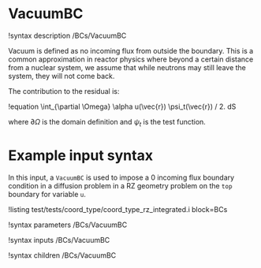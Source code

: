 # VacuumBC

!syntax description /BCs/VacuumBC

Vacuum is defined as no incoming flux from outside the boundary. This is a
common approximation in reactor physics where beyond a certain distance from a
nuclear system, we assume that while neutrons may still leave the system, they will
not come back.

The contribution to the residual is:

!equation
\int_{\partial \Omega} \alpha u(\vec{r}) \psi_t(\vec{r}) / 2. dS

where $\partial \Omega$ is the domain definition and $\psi_t$ is the test function.

# Example input syntax

In this input, a `VacuumBC` is used to impose a 0 incoming flux boundary condition in
a diffusion problem in a RZ geometry problem on the `top` boundary for variable `u`.

!listing test/tests/coord_type/coord_type_rz_integrated.i block=BCs

!syntax parameters /BCs/VacuumBC

!syntax inputs /BCs/VacuumBC

!syntax children /BCs/VacuumBC
